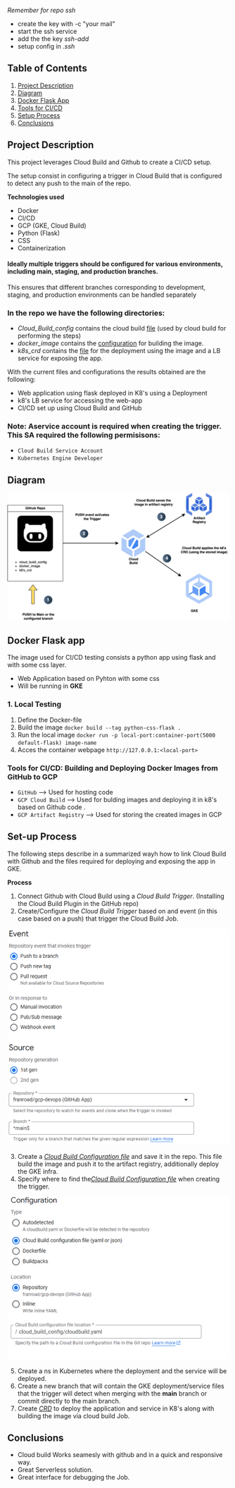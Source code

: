 



*Remember for repo ssh*
- create the key with -c "your mail"
- start the ssh service
- add the the key *ssh-add*
- setup config in *.ssh* 


## Table of Contents
1. [Project Description](#project-description)
2. [Diagram](#diagram)
3. [Docker Flask App](#docker-flask-app)
4. [Tools for CI/CD](#Tools-for-CI/CD:-Building-and-Deploying-Docker-Images-from-GitHub-to-GCP)
5. [Setup Process](#setup-process)
6. [Conclusions](#conclusions)

## Project Description

This project leverages Cloud Build and Github to create a CI/CD setup.

The setup consist in configuring a trigger in Cloud Build that is configured to detect any push to the main of the repo.

**Technologies used**
- Docker
- CI/CD
- GCP (GKE, Cloud Build)
- Python (Flask)
- CSS
- Containerization

#### Ideally multiple triggers should be configured for various environments, including main, staging, and production branches. 
This ensures that different branches corresponding to development, staging, and production environments can be handled separately
### In the repo we have the following directories:

- *Cloud_Build_config* contains the cloud build [file](https://github.com/franroad/gcp-devops/blob/main/cloud_build_config/cloudbuild.yaml) (used by cloud build for performing the steps)
- *docker_image* contains the [configuration](https://github.com/franroad/gcp-devops/tree/main/docker_image) for building the image.
- *k8s_crd* contains the [file](https://github.com/franroad/gcp-devops/tree/main/k8s_crd) for the deployment using the image and a LB service for exposing the app.

With the current files and configurations the results obtained are the following:

 - Web application using flask deployed in K8's using a Deployment
 - k8's LB service for accessing the web-app
 - CI/CD set up using Cloud Build and GitHub

 ### **Note:** Aservice account is required when creating the trigger. This SA required the following permisisons:
 - ``Cloud Build Service Account``
 - ``Kubernetes Engine Developer``


## Diagram


<img src="https://github.com/franroad/gcp-devops/blob/main/images/cloudbuild_github.drawio%20(1).png" alt="Alt text" title="Optional title">


## Docker Flask app ##

The image used for CI/CD testing  consists a python app using flask and with some  css layer.

- Web Application based on Pyhton with some css
- Will be running in __GKE__


### 1. Local Testing ###

1. Define the Docker-file
2. Build the image  `docker build --tag python-css-flask . `
3. Run the local image `docker run -p local-port:container-port(5000 default-flask) image-name`
4. Acces the container webpage ``http://127.0.0.1:<local-port>``

### Tools for CI/CD: Building and Deploying Docker Images from GitHub to GCP ###
- ``GitHub`` --> Used for hosting code 
- ``GCP Cloud Build`` --> Used for bulding images and deploying it in k8's based on Github code .
- ``GCP Artifact Registry`` --> Used for storing the created images in GCP

## Set-up Process ##

The following steps describe in a summarized wayh how to link Cloud Build with Github and the files required for deploying and exposing the app in GKE.

**Process**

1. Connect Github with Cloud Build using a *Cloud Build Trigger*. (Installing the Cloud Build Plugin in the GitHub repo)
2. Create/Configure the *Cloud Build Trigger*  based on  and event (in this case based on a push) that trigger the Cloud Build Job.
<img src="https://github.com/franroad/gcp-devops/blob/gke-cloudbuild/images/any_push.png" alt="Alt text" title="Optional title">

3. Create a [*Cloud Build Configuration file*](https://github.com/franroad/gcp-devops/blob/main/cloud_build_config/cloudbuild.yaml) and save it in the repo. This file build the image and push it to the artifact registry, additionally deploy the GKE infra. 
4. Specify where to find the[*Cloud Build Configuration file*](https://github.com/franroad/gcp-devops/blob/main/cloud_build_config/cloudbuild.yaml) when creating the trigger.
<img src="https://github.com/franroad/gcp-devops/blob/gke-cloudbuild/images/path_cloud_build_file.png">

5. Create a ns in Kubernetes where the deployment and the service will be deployed.
6. Create a new branch that will contain the GKE deployment/service files that the trigger will detect when merging with the **main** branch or commit directly to the main branch.
7. Create [*CRD*](https://github.com/franroad/gcp-devops/blob/gke-cloudbuild/k8s_crd/deployment-service.yaml) to deploy the  application and  service in K8's along with building the image via cloud build Job.


## Conclusions

- Cloud build Works seamesly with github and in a quick and responsive way.
- Great Serverless solution.
- Great interface for debugging the Job.
